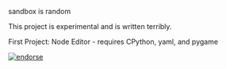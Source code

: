 sandbox is random

This project is experimental and is written terribly.

First Project:
Node Editor - requires CPython, yaml, and pygame


[![endorse](https://api.coderwall.com/italy-portugal/endorsecount.png)](https://coderwall.com/italy-portugal)
